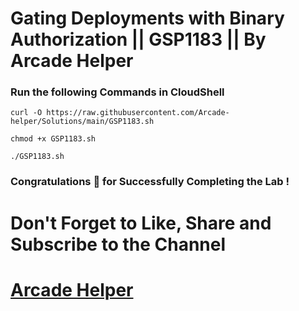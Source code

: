 # Gating Deployments with Binary Authorization || GSP1183 || By Arcade Helper

### Run the following Commands in CloudShell
 
```
curl -O https://raw.githubusercontent.com/Arcade-helper/Solutions/main/GSP1183.sh

chmod +x GSP1183.sh

./GSP1183.sh

```

### Congratulations 🎉 for Successfully Completing the Lab !


# Don't Forget to Like, Share and Subscribe to the Channel

# [Arcade Helper](https://www.youtube.com/@ArcadeHelper1418)
